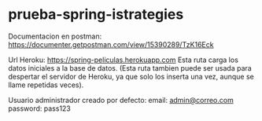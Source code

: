 # prueba-spring-istrategies

Documentacion en postman: https://documenter.getpostman.com/view/15390289/TzK16Eck

Url Heroku: https://spring-peliculas.herokuapp.com 
Esta ruta carga los datos iniciales a la base de datos.
(Esta ruta tambien puede ser usada para despertar el servidor de Heroku, ya que solo los inserta una vez, aunque se llame repetidas veces).

Usuario administrador creado por defecto:
email: admin@correo.com  
password: pass123
